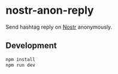 # nostr-anon-reply

Send hashtag reply on [Nostr](https://nostr.com) anonymously.

## Development

```bash
npm install
npm run dev
```
